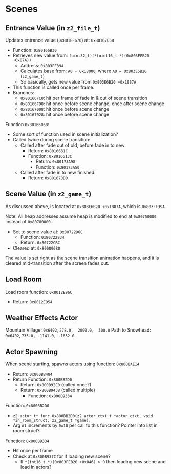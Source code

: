 Scenes
======

## Entrance Value (in `z2_file_t`)

Updates entrance value (`0x801EF670`) at: `0x80167058`
- Function: `0x80166B30`
- Retrieves new value from: `(uint32_t)(*(uint16_t *)(0x803FEB20 +0x87A))`
  - Address: `0x803FF39A`
  - Calculates base from: `A0 + 0x18000`, where `A0 = 0x803E6B20` (`z2_game_t`)
  - So basically, gets new value from `0x803E6B20 +0x1887A`
- This function is called once per frame.
- Branches:
  - `0x80166FC0`: hit per frame of fade in & out of scene transition
  - `0x80166FD8`: hit once before scene change, once after scene change
  - `0x80167008`: hit once before scene change
  - `0x80167028`: hit once before scene change

Function `0x80166068`:
- Some sort of function used in scene initialization?
- Called twice during scene transition:
  - Called after fade out of old, before fade in to new:
    - Return: `0x8016631C`
    - Function: `0x8016613C`
      - Return: `0x80173A98`
      - Function: `0x80173A50`
  - Called after fade in to new finished:
    - Return: `0x801670D0`

## Scene Value (in `z2_game_t`)

As discussed above, is located at `0x803E6B20 +0x1887A`, which is `0x803FF39A`.

Note: All heap addresses assume heap is modified to end at `0x80750000` instead of `0x80780000`.

- Set to scene value at: `0x8072296C`
  - Function: `0x80722934`
  - Return: `0x80722CBC`
- Cleared at: `0x80089680`

The value is set right as the scene transition animation happens, and it is cleared mid-transition
after the screen fades out.

## Load Room

Load room function: `0x8012E96C`
- Return: `0x8012E954`

## Weather Effects Actor

Mountain Village: `0x6402`, `278.0,  2000.0,  300.0`
Path to Snowhead: `0x6402`, `735.0, -1141.0, -1632.0`

## Actor Spawning

When scene starting, spawns actors using function: `0x800BAE14`
- Return: `0x800BB484`
- Return Function: `0x800BB2D0`
  - Return: `0x800B92E0` (called once?)
  - Return: `0x800B9438` (called multiple)
    - Function: `0x800B9334`

Function: `0x800BB2D0`
- `z2_actor_t* func_0x800BB2D0(z2_actor_ctxt_t *actor_ctxt, void *in_room_struct, z2_game_t *game);`
- Arg `A1` increments by `0x10` per call to this function? Pointer into list in room struct?

Function: `0x800B9334`
- Hit once per frame
- Check at `0x800B937C` for if loading new scene?
  - If `*(int16_t *)(0x803FEB20 +0x846) > 0` then loading new scene and load in actors?

